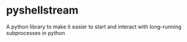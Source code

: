 # pyshellstream
A python library to make it easier to start and interact with long-running subprocesses in python
